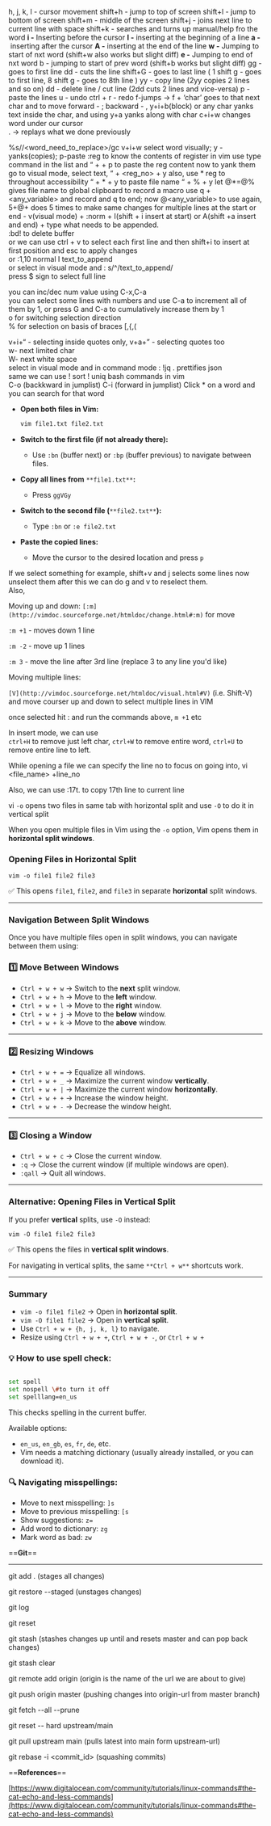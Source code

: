 h, j, k, l - cursor movement
shift+h - jump to top of screen
shift+l - jump to bottom of screen
shift+m - middle of the screen
shift+j - joins next line to current line with space
shift+k - searches and turns up manual/help fro the word
**i -** Inserting before the cursor
**I -** inserting at the beginning of a line
**a -** inserting after the cursor
**A -** inserting at the end of the line
**w -** Jumping to start of nxt word (shift+w also works but slight diff)
**e -** Jumping to end of nxt word
b - jumping to start of prev word (shift+b works but slight diff)
gg - goes to first line
dd - cuts the line
shift+G - goes to last line ( 1 shift g - goes to first line, 8 shift g - goes to 8th line )
yy - copy line (2yy copies 2 lines and so on)
dd - delete line / cut line (2dd cuts 2 lines and vice-versa)
p - paste the lines
u - undo
ctrl + r - redo
f-jumps → f + ‘char’ goes to that next char and to move forward - ; backward - ,
y+i+b(block) or any char yanks text inside the char, and using y+a yanks along with char
c+i+w changes word under our cursor  
. → replays what we done previously  

%s/<word>/<word_need_to_replace>/gc
v+i+w select word visually; y - yanks(copies); p-paste
:reg to know the contents of register in vim
use type command in the list and “ + <no> + p to paste the reg content
now to yank them go to visual mode, select text, “ + <reg_no> + y
also, use * reg to throughout accessibility “ + * + y
to paste file name “ + % + y
let @*=@% gives file name to global clipboard
to record a macro use q + <any_variable> and record and q to end; now @<any_variable> to use again, 5+@+<variable> does 5 times
to make same changes for multiple lines at the start or end - v(visual mode) + :norm + I(shift + i insert at start) or A(shift +a insert and end) + type what needs to be appended.  
:bd! to delete buffer  
or we can use ctrl + v to select each first line and then shift+i to insert at first position and esc to apply changes  
or :1,10 normal I text_to_append  
or select in visual mode and : s/^/text_to_append/  
press $ sign to select full line  

you can inc/dec num value using C-x,C-a  
you can select some lines with numbers and use C-a to increment all of them by 1, or press G and C-a to cumulatively increase them by 1  
o for switching selection direction  
% for selection on basis of braces [,{,(  

v+i+“ - selecting inside quotes only, v+a+” - selecting quotes too  
w- next limited char  
W- next white space  
select in visual mode and in command mode : !jq . prettifies json  
same we can use ! sort ! uniq bash commands in vim  
C-o (backkward in jumplist)
C-i (forward in jumplist)
Click * on a word and you can search for that word  
  
  

- **Open both files in Vim:**
    
    ```Bash
    vim file1.txt file2.txt
    ```
    
- **Switch to the first file (if not already there):**
    - Use `:bn` (buffer next) or `:bp` (buffer previous) to navigate between files.
- **Copy all lines from** `**file1.txt**`**:**
    - Press `ggVGy`
- **Switch to the second file (**`**file2.txt**`**):**
    - Type `:bn` or `:e file2.txt`
- **Paste the copied lines:**
    - Move the cursor to the desired location and press `p`

  
If we select something for example, shift+v and j selects some lines now unselect them after this we can do g and v to reselect them.  
Also,  
  

Moving up and down: `[:m](http://vimdoc.sourceforge.net/htmldoc/change.html#:m)` for move

`:m +1` - moves down 1 line

`:m -2` - move up 1 lines  
  
`:m 3` - move the line after 3rd line (replace 3 to any line you'd like)

Moving multiple lines:

`[V](http://vimdoc.sourceforge.net/htmldoc/visual.html#V)` (i.e. Shift-V) and move courser up and down to select multiple lines in VIM

once selected hit : and run the commands above, `m +1` etc  
  
In insert mode, we can use  
`ctrl+H` to remove just left char, `ctrl+W` to remove entire word, `ctrl+U` to remove entire line to left.  
  
While opening a file we can specify the line no to focus on going into, vi <file_name> +line_no  
  
Also, we can use :17t. to copy 17th line to current line  

vi `-o` <file-1> <file-2> opens two files in same tab with horizontal split and use `-O` to do it in vertical split

  

When you open multiple files in Vim using the `-o` option, Vim opens them in **horizontal split windows**.

### **Opening Files in Horizontal Split**

```Shell
vim -o file1 file2 file3
```

✅ This opens `file1`, `file2`, and `file3` in separate **horizontal** split windows.

---

### **Navigation Between Split Windows**

Once you have multiple files open in split windows, you can navigate between them using:

### **1️⃣ Move Between Windows**

- `Ctrl + w + w` → Switch to the **next** split window.
- `Ctrl + w + h` → Move to the **left** window.
- `Ctrl + w + l` → Move to the **right** window.
- `Ctrl + w + j` → Move to the **below** window.
- `Ctrl + w + k` → Move to the **above** window.

---

### **2️⃣ Resizing Windows**

- `Ctrl + w + =` → Equalize all windows.
- `Ctrl + w + _` → Maximize the current window **vertically**.
- `Ctrl + w + |` → Maximize the current window **horizontally**.
- `Ctrl + w + +` → Increase the window height.
- `Ctrl + w + -` → Decrease the window height.

---

### **3️⃣ Closing a Window**

- `Ctrl + w + c` → Close the current window.
- `:q` → Close the current window (if multiple windows are open).
- `:qall` → Quit all windows.

---

### **Alternative: Opening Files in Vertical Split**

If you prefer **vertical** splits, use `-O` instead:

```Shell
vim -O file1 file2 file3
```

✅ This opens the files in **vertical split windows**.

For navigating in vertical splits, the same `**Ctrl + w**` shortcuts work.

---

### **Summary**

- `vim -o file1 file2` → Open in **horizontal split**.
- `vim -O file1 file2` → Open in **vertical split**.
- Use `Ctrl + w + {h, j, k, l}` to navigate.
- Resize using `Ctrl + w + +`, `Ctrl + w + -`, or `Ctrl + w +`

### 💡 How to use spell check:

```Bash

set spell
set nospell \#to turn it off
set spelllang=en_us
```

This checks spelling in the current buffer.

Available options:

- `en_us`, `en_gb`, `es`, `fr`, `de`, etc.
- Vim needs a matching dictionary (usually already installed, or you can download it).

### 🔍 Navigating misspellings:

- Move to next misspelling: `]s`
- Move to previous misspelling: `[s`
- Show suggestions: `z=`
- Add word to dictionary: `zg`
- Mark word as bad: `zw`

  

  

  

==**Git**==

---

git add . (stages all changes)

git restore --staged (unstages changes)

git log

git reset <commit-id>

git stash (stashes changes up until and resets master and can pop back changes)

git stash clear

git remote add origin <url> (origin is the name of the url we are about to give)

git push origin master (pushing changes into origin-url from master branch)

  

  

git fetch --all --prune

git reset -- hard upstream/main

  

git pull upstream main (pulls latest into main form upstream-url)

git rebase -i <commit_id> (squashing commits)

  

  

==**References**==

[https://www.digitalocean.com/community/tutorials/linux-commands#the-cat-echo-and-less-commands](https://www.digitalocean.com/community/tutorials/linux-commands#the-cat-echo-and-less-commands)